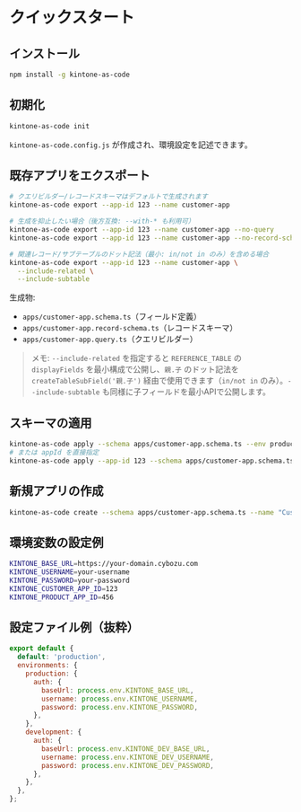 # クイックスタート

## インストール

```bash
npm install -g kintone-as-code
```

## 初期化

```bash
kintone-as-code init
```

`kintone-as-code.config.js` が作成され、環境設定を記述できます。

## 既存アプリをエクスポート

```bash
# クエリビルダー/レコードスキーマはデフォルトで生成されます
kintone-as-code export --app-id 123 --name customer-app

# 生成を抑止したい場合（後方互換: --with-* も利用可）
kintone-as-code export --app-id 123 --name customer-app --no-query
kintone-as-code export --app-id 123 --name customer-app --no-record-schema

# 関連レコード/サブテーブルのドット記法（最小: in/not in のみ）を含める場合
kintone-as-code export --app-id 123 --name customer-app \
  --include-related \
  --include-subtable
```

生成物:

- `apps/customer-app.schema.ts`（フィールド定義）
- `apps/customer-app.record-schema.ts`（レコードスキーマ）
- `apps/customer-app.query.ts`（クエリビルダー）

> メモ: `--include-related` を指定すると `REFERENCE_TABLE` の `displayFields` を最小構成で公開し、`親.子` のドット記法を `createTableSubField('親.子')` 経由で使用できます（`in/not in` のみ）。`--include-subtable` も同様に子フィールドを最小APIで公開します。

## スキーマの適用

```bash
kintone-as-code apply --schema apps/customer-app.schema.ts --env production
# または appId を直接指定
kintone-as-code apply --app-id 123 --schema apps/customer-app.schema.ts --env production
```

## 新規アプリの作成

```bash
kintone-as-code create --schema apps/customer-app.schema.ts --name "Customer App Copy" --space 100 --thread 200
```

## 環境変数の設定例

```bash
KINTONE_BASE_URL=https://your-domain.cybozu.com
KINTONE_USERNAME=your-username
KINTONE_PASSWORD=your-password
KINTONE_CUSTOMER_APP_ID=123
KINTONE_PRODUCT_APP_ID=456
```

## 設定ファイル例（抜粋）

```javascript
export default {
  default: 'production',
  environments: {
    production: {
      auth: {
        baseUrl: process.env.KINTONE_BASE_URL,
        username: process.env.KINTONE_USERNAME,
        password: process.env.KINTONE_PASSWORD,
      },
    },
    development: {
      auth: {
        baseUrl: process.env.KINTONE_DEV_BASE_URL,
        username: process.env.KINTONE_DEV_USERNAME,
        password: process.env.KINTONE_DEV_PASSWORD,
      },
    },
  },
};
```
